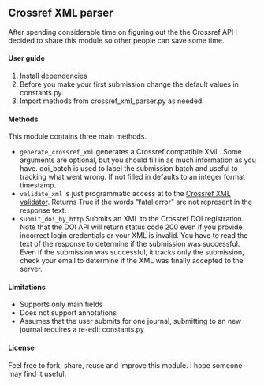 ## Crossref XML parser

After spending considerable time on figuring out the the Crossref API I decided to share this module so other people can save some time.

#### User guide
  1) Install dependencies
  2) Before you make your first submission change the default values in constants.py.
  3) Import methods from crossref_xml_parser.py as needed.  

#### Methods
This module contains three main methods. 
* `generate_crossref_xml` generates a Crossref compatible XML. Some arguments are optional, but you should fill in as much information as you have. doi_batch is used to label the submission batch and useful to tracking what went wrong. If not filled in defaults to an integer format timestamp.
* `validate_xml`  is just programmatic access at to the [Crossref XML validator](https://www.crossref.org/02publishers/parser.html). Returns True if the words "fatal error" are not represent in the response text.
* `submit_doi_by_http` Submits an XML to the Crossref DOI registration. Note that the DOI API will return status code 200 even if you provide incorrect login credentials or your XML is invalid. You have to read the text of the response to determine if the submission was successful. 
Even if the submission was successful, it tracks only the submission, check your email to determine if the XML was finally accepted to the server.  


#### Limitations
   * Supports only main fields 
   * Does not support annotations
   * Assumes that the user submits for one journal, submitting to an new journal requires a re-edit constants.py
   
#### License
Feel free to fork, share, reuse and improve this module. I hope someone may find it useful.